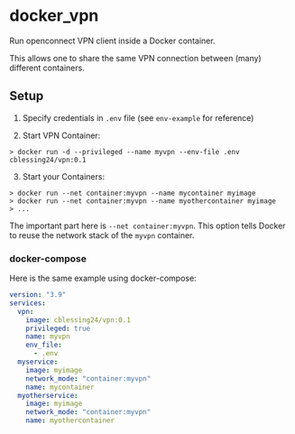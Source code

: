 # docker_vpn

Run openconnect VPN client inside a Docker container.

This allows one to share the same VPN connection between (many) different containers.

## Setup

1. Specify credentials in `.env` file (see `env-example` for reference)

2. Start VPN Container:

```shell
> docker run -d --privileged --name myvpn --env-file .env cblessing24/vpn:0.1
```

3. Start your Containers:

```shell
> docker run --net container:myvpn --name mycontainer myimage
> docker run --net container:myvpn --name myothercontainer myimage
> ...
```

The important part here is `--net container:myvpn`. This option tells Docker to reuse the network stack of the `myvpn` container.

### docker-compose

Here is the same example using docker-compose:

```yml
version: "3.9"
services:
  vpn:
    image: cblessing24/vpn:0.1
    privileged: true
    name: myvpn
    env_file:
      - .env
  myservice:
    image: myimage
    network_mode: "container:myvpn"
    name: mycontainer
  myotherservice:
    image: myimage
    network_mode: "container:myvpn"
    name: myothercontainer
```

